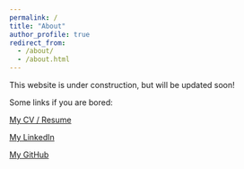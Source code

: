 ```yaml
---
permalink: /
title: "About"
author_profile: true
redirect_from: 
  - /about/
  - /about.html
---
```


This website is under construction, but will be updated soon!

Some links if you are bored:

[My CV / Resume](https://gcpins.github.io/cv)

[My LinkedIn](https://linkedin.com/in/gsatkin)

[My GitHub](https://github.com/GCPins)
